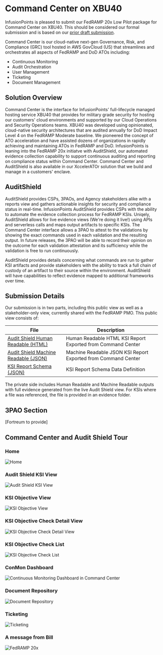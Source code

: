 # Command Center on XBU40
InfusionPoints is pleased to submit our FedRAMP 20x Low Pilot package for Command Center on XBU40. This should be considered our formal submission and is based on our [prior draft submission](https://github.com/InfusionPoints/infpts_fedramp20x_draft).

Command Center is our cloud-native next-gen Governance, Risk, and Compliance (GRC) tool hosted in AWS GovCloud (US) that streamlines and orchestrates all aspects of FedRAMP and DoD ATOs including:

- Continuous Monitoring
- Audit Orchestration
- User Management
- Ticketing
- Document Management

## Solution Overview
Command Center is the interface for InfusionPoints' full-lifecycle managed hosting service XBU40 that provides for military grade security for hosting our customers' cloud environments and supported by our Cloud Operations and Security Operations teams. XBU40 was developed using opinionated, cloud-native security architectures that are audited annually for DoD Impact Level 4 on the FedRAMP Moderate baseline. We pioneered the concept of ATO acceleration and have assisted dozens of organizations in rapidly achieving and maintaining ATOs in FedRAMP and DoD. InfusionPoints is leaning into the FedRAMP 20x initiatve with AuditShield, our automated evidence collection capability to support continuous auditing and reporting on compliance status within Command Center. Command Center and AuditShield is also available in our XccelerATOr solution that we build and manage in a customers' enclave.

## AuditShield
AuditShield provides CSPs, 3PAOs, and Agency stakeholders alike with a reports view and gathers actionable insights for security and compliance status in real-time. InfusionPoints AuditShield provides CSPs with the ability to automate the evidence collection process for FedRAMP KSIs. Uniqely, AuditShield allows for live evidence views (We're doing it live!) using APIs and serverless calls and maps output artifacts to specific KSIs. The Command Center interface allows a 3PAO to attest to the validations by showing the exact commands used in each validation and the resulting output. In future releases, the 3PAO will be able to record their opinion on the outcome for each validation attestation and its sufficiency while the validation is free to run continuously. 

AuditShield provides details concerning what commands are run to gather KSI artifacts and provide stakeholders with the ability to track a full chain of custody of an artifact to their source within the environment. AuditShield will have capabilities to reflect evidence mapped to additional frameworks over time. 

## Submission Details
Our submission is in two parts, including this public view as well as a stakeholder-only view, currently shared with the FedRAMP PMO. This public view consists of:

| File | Description |
|----------|----------|
| [Audit Shield Human Readable (HTML)](https://html-preview.github.io/?url=https://github.com/InfusionPoints/fedramp20x-low-pilot-final/blob/master/auditshield/AuditShield_Dashboard.html)    |  Human Readable HTML KSI Report Exported from Command Center  |
| [Audit Shield Machine Readable (JSON)](ksi_report_redacted.json)    |  Machine Readable JSON KSI Report Exported from Command Center  |
| [KSI Report Schema (JSON)](schema.json)    |  KSI Report Schema Data Definition  |

The private side includes Human Readable and Machine Readable outputs with full evidence generated from the live Audit Shield view. For KSIs where a file was referenced, the file is provided in an evidence folder. 

## 3PAO Section
[Fortreum to provide]

## Command Center and Audit Shield Tour
### Home
![Home](img/home.png)

### Audit Shield KSI View
![Audit Shield KSI View](img/as-1.png)

### KSI Objective View
![KSI Objective View](img/as-2.png)

### KSI Objective Check Detail View
![KSI Objective Check Detail View](img/as-4.png)

### KSI Objective Check List
![KSI Objective Check List](img/as-5.png)

### ConMon Dashboard
![Continuous Monitoring Dashboard in Command Center](img/conmon.png)

### Document Repository
![Document Repository](img/document_repository.png)

### Ticketing
![Ticketing](img/ticketing.png)

### A message from Bill
![FedRAMP 20x](img/do-it-live.png)
